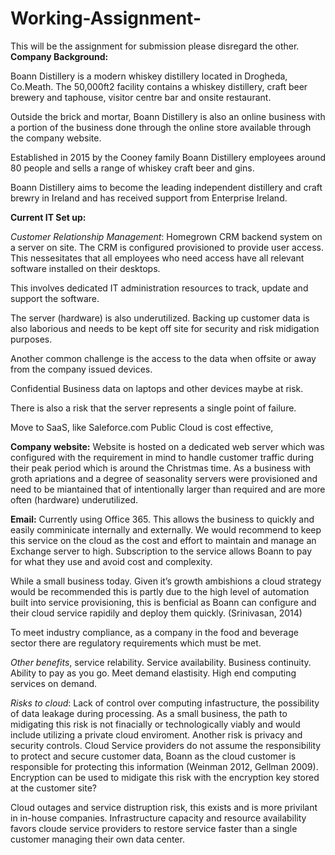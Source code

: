 # Working-Assignment-
This will be the assignment for submission please disregard the other. 
**Company Background:** 

Boann Distillery is a modern whiskey distillery located in Drogheda, Co.Meath. The 50,000ft2 facility contains a whiskey distillery, craft beer brewery and taphouse, visitor centre bar and onsite restaurant. 

Outside the brick and mortar, Boann Distillery is also an online business with a portion of the business done through the online store available through the company website. 

Established in 2015 by the Cooney family Boann Distillery employees around 80 people and sells a range of whiskey craft beer and gins. 

Boann Distillery aims to become the leading independent distillery and craft brewry in Ireland and has received support from Enterprise Ireland. 

**Current IT Set up:** 

*Customer Relationship Management*: Homegrown CRM backend system on a server on site. The CRM is configured provisioned to provide user access. This nessesitates that all employees who need access have all relevant software installed on their desktops. 

This involves dedicated IT administration resources to track, update and support the software. 

The server (hardware) is also underutilized. Backing up customer data is also laborious and needs to be kept off site for security and risk midigation purposes. 

Another common challenge is the access to the data when offsite or away from the company issued devices. 

Confidential Business data on laptops and other devices maybe at risk. 

There is also a risk that the server represents a single point of failure. 

Move to SaaS, like Saleforce.com Public Cloud is cost effective, 


**Company website:** Website is hosted on a dedicated web server which was configured with the requirement in mind to handle customer traffic during their peak period which is around the Christmas time. As a business with groth apriations and a degree of seasonality servers were provisioned and need to be miantained that of intentionally larger than required and are more often (hardware) underutilized. 

**Email:** Currently using Office 365. This allows the business to quickly and easily comminicate internally and externally. We would recommend to keep this service on the cloud as the cost and effort to maintain and manage an Exchange server to high. Subscription to the service allows Boann to pay for what they use and avoid cost and complexity. 

While a small business today. Given it’s growth ambishions a cloud strategy would be recommended this is partly due to the high level of automation built into service provisioning, this is benficial as Boann can configure and their cloud service rapidily and deploy them quickly. (Srinivasan, 2014)

To meet industry compliance, as a company in the food and beverage sector there are regulatory requirements which must be met. 

*Other benefits*, service relability. Service availability. Business continuity. Ability to pay as you go. Meet demand elastisity. High end computing services on demand. 

*Risks to cloud*: Lack of control over computing infastructure, the possibility of data leakage during processing. As a small business, the path to midigating this risk is not finacially or technologically viably and would include utilizing a private cloud enviroment. Another risk is privacy and security controls. Cloud Service providers do not assume the responsibility to protect and secure customer data, Boann as the cloud customer is responsible for protecting this information (Weinman 2012, Gellman 2009). Encryption can be used to midigate this risk with the encryption key stored at the customer site?

Cloud outages and service distruption risk, this exists and is more privilant in in-house companies. Infrastructure capacity and resource availability favors cloude service providers to restore service faster than a single customer managing their own data center. 

